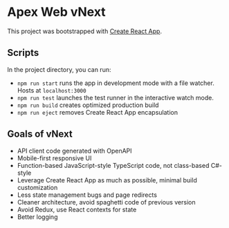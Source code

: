 # Apex Web vNext

This project was bootstrapped with [Create React App](https://github.com/facebook/create-react-app).

## Scripts

In the project directory, you can run:

- `npm run start` runs the app in development mode with a file watcher. Hosts at `localhost:3000`
- `npm run test` launches the test runner in the interactive watch mode.
- `npm run build` creates optimized production build
- `npm run eject` removes Create React App encapsulation

## Goals of vNext

- API client code generated with OpenAPI
- Mobile-first responsive UI
- Function-based JavaScript-style TypeScript code, not class-based C#-style
- Leverage Create React App as much as possible, minimal build customization
- Less state management bugs and page redirects
- Cleaner architecture, avoid spaghetti code of previous version
- Avoid Redux, use React contexts for state
- Better logging
 